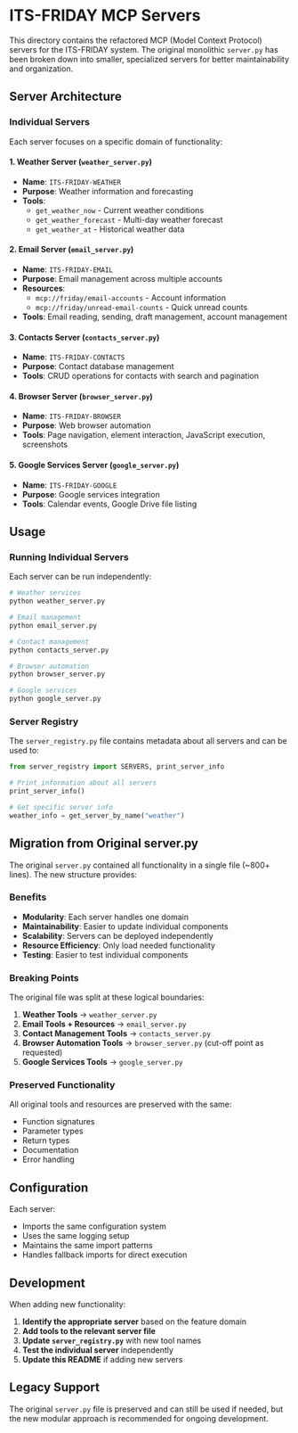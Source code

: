 # ITS-FRIDAY MCP Servers

This directory contains the refactored MCP (Model Context Protocol) servers for the ITS-FRIDAY system. The original monolithic `server.py` has been broken down into smaller, specialized servers for better maintainability and organization.

## Server Architecture

### Individual Servers

Each server focuses on a specific domain of functionality:

#### 1. Weather Server (`weather_server.py`)
- **Name**: `ITS-FRIDAY-WEATHER`
- **Purpose**: Weather information and forecasting
- **Tools**: 
  - `get_weather_now` - Current weather conditions
  - `get_weather_forecast` - Multi-day weather forecast
  - `get_weather_at` - Historical weather data

#### 2. Email Server (`email_server.py`)
- **Name**: `ITS-FRIDAY-EMAIL`
- **Purpose**: Email management across multiple accounts
- **Resources**:
  - `mcp://friday/email-accounts` - Account information
  - `mcp://friday/unread-email-counts` - Quick unread counts
- **Tools**: Email reading, sending, draft management, account management

#### 3. Contacts Server (`contacts_server.py`)
- **Name**: `ITS-FRIDAY-CONTACTS`
- **Purpose**: Contact database management
- **Tools**: CRUD operations for contacts with search and pagination

#### 4. Browser Server (`browser_server.py`)
- **Name**: `ITS-FRIDAY-BROWSER`
- **Purpose**: Web browser automation
- **Tools**: Page navigation, element interaction, JavaScript execution, screenshots

#### 5. Google Services Server (`google_server.py`)
- **Name**: `ITS-FRIDAY-GOOGLE`
- **Purpose**: Google services integration
- **Tools**: Calendar events, Google Drive file listing

## Usage

### Running Individual Servers

Each server can be run independently:

```bash
# Weather services
python weather_server.py

# Email management
python email_server.py

# Contact management
python contacts_server.py

# Browser automation
python browser_server.py

# Google services
python google_server.py
```

### Server Registry

The `server_registry.py` file contains metadata about all servers and can be used to:

```python
from server_registry import SERVERS, print_server_info

# Print information about all servers
print_server_info()

# Get specific server info
weather_info = get_server_by_name("weather")
```

## Migration from Original server.py

The original `server.py` contained all functionality in a single file (~800+ lines). The new structure provides:

### Benefits
- **Modularity**: Each server handles one domain
- **Maintainability**: Easier to update individual components
- **Scalability**: Servers can be deployed independently
- **Resource Efficiency**: Only load needed functionality
- **Testing**: Easier to test individual components

### Breaking Points
The original file was split at these logical boundaries:

1. **Weather Tools** → `weather_server.py`
2. **Email Tools + Resources** → `email_server.py`  
3. **Contact Management Tools** → `contacts_server.py`
4. **Browser Automation Tools** → `browser_server.py` (cut-off point as requested)
5. **Google Services Tools** → `google_server.py`

### Preserved Functionality
All original tools and resources are preserved with the same:
- Function signatures
- Parameter types
- Return types
- Documentation
- Error handling

## Configuration

Each server:
- Imports the same configuration system
- Uses the same logging setup
- Maintains the same import patterns
- Handles fallback imports for direct execution

## Development

When adding new functionality:

1. **Identify the appropriate server** based on the feature domain
2. **Add tools to the relevant server file**
3. **Update `server_registry.py`** with new tool names
4. **Test the individual server** independently
5. **Update this README** if adding new servers

## Legacy Support

The original `server.py` file is preserved and can still be used if needed, but the new modular approach is recommended for ongoing development.
